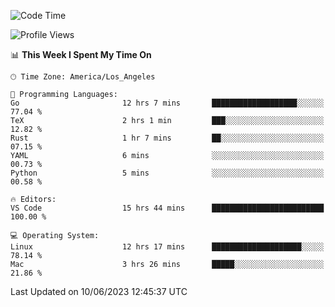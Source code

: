 <!--START_SECTION:waka-->
![Code Time](http://img.shields.io/badge/Code%20Time-415%20hrs%2039%20mins-blue)

![Profile Views](http://img.shields.io/badge/Profile%20Views-0-blue)

📊 **This Week I Spent My Time On** 

```text
🕑︎ Time Zone: America/Los_Angeles

💬 Programming Languages: 
Go                       12 hrs 7 mins       ███████████████████░░░░░░   77.04 % 
TeX                      2 hrs 1 min         ███░░░░░░░░░░░░░░░░░░░░░░   12.82 % 
Rust                     1 hr 7 mins         ██░░░░░░░░░░░░░░░░░░░░░░░   07.15 % 
YAML                     6 mins              ░░░░░░░░░░░░░░░░░░░░░░░░░   00.73 % 
Python                   5 mins              ░░░░░░░░░░░░░░░░░░░░░░░░░   00.58 % 

🔥 Editors: 
VS Code                  15 hrs 44 mins      █████████████████████████   100.00 % 

💻 Operating System: 
Linux                    12 hrs 17 mins      ████████████████████░░░░░   78.14 % 
Mac                      3 hrs 26 mins       █████░░░░░░░░░░░░░░░░░░░░   21.86 % 
```


 Last Updated on 10/06/2023 12:45:37 UTC
<!--END_SECTION:waka-->
